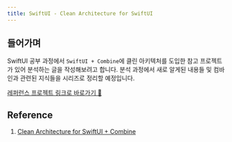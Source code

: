 ```yaml
---
title: SwiftUI - Clean Architecture for SwiftUI
---
```


## 들어가며

SwiftUI 공부 과정에서 `SwiftUI + Combine`에 클린 아키텍처를 도입한 참고 프로젝트가 있어 분석하는 글을 작성해보려고 합니다. 분석 과정에서 새로 알게된 내용들 및 컴바인과 관련된 지식들을 시리즈로 정리할 예정입니다.

[레퍼런스 프로젝트 링크로 바로가기 🔗](https://github.com/nalexn/clean-architecture-swiftui)

## Reference

1. [Clean Architecture for SwiftUI + Combine](https://github.com/nalexn/clean-architecture-swiftui)
